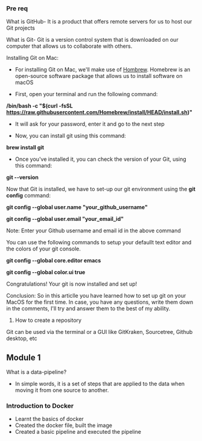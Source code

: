 

### Pre req


What is GitHub- It is  a product that offers remote servers for us to host our Git projects

What is Git-  Git is a version control system that is downloaded on our computer that allows us to collaborate with others. 

Installing Git on Mac:
- For installing Git on Mac, we'll make use of [Hombrew](https://brew.sh/). Homebrew is an open-source software package that allows us to install software on macOS
  
- First, open your terminal and run the following command:

**/bin/bash -c "$(curl -fsSL https://raw.githubusercontent.com/Homebrew/install/HEAD/install.sh)"**

- It will ask for your password, enter it and go to the next step

- Now, you can install git using this command:

**brew install git**

- Once you've installed it, you can check the version of your Git, using this command:

**git --version**


Now that Git is installed, we have to set-up our git environment using the **git config** command:


**git config --global user.name "your_github_username"**

**git config --global user.email "your_email_id"**

Note: Enter your Github username and email id in the above command


You can use the following commands to setup your defaullt text editor and the colors of your git console.

**git config --global core.editor emacs**

**git config --global color.ui true**


Congratulations! Your git is now installed and set up!

Conclusion:
So in this articlle you have learned how to set up git on your MacOS for the first time. In case, you have any questions, write them down in the comments, I'll try and answer them to the best of my ability.







1. How to create a repository


Git can be used via the terminal or a GUI like GitKraken, Sourcetree, Github desktop, etc






## Module 1

What is a data-pipeline?
- In simple words, it is a set of steps that are applied to the data when moving it from one source to another.

### Introduction to Docker
- Learnt the basics of docker
- Created the docker file, built the image
- Created a basic pipeline and executed the pipeline




